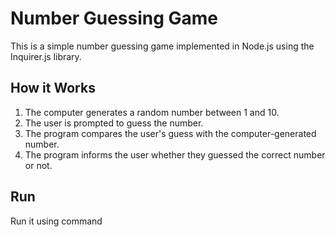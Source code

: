 # Number Guessing Game

This is a simple number guessing game implemented in Node.js using the Inquirer.js library.

## How it Works

1. The computer generates a random number between 1 and 10.
2. The user is prompted to guess the number.
3. The program compares the user's guess with the computer-generated number.
4. The program informs the user whether they guessed the correct number or not.

## Run

Run it using command
